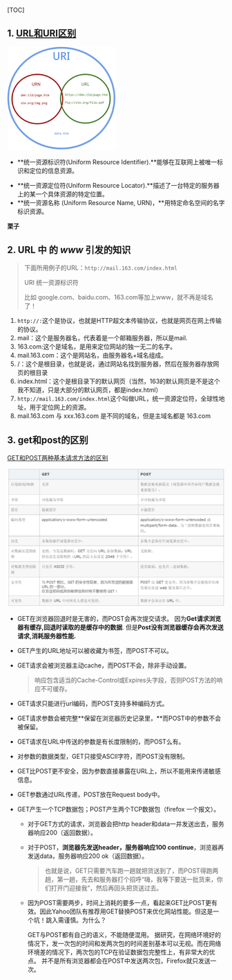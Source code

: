 [TOC]

## 1. [URL和URI区别](https://www.cnblogs.com/wuyun-blog/p/5706703.html) ##

<img src="../img/url-uri.png" width="50%" height="50%" style="margin: 0 auto">

* **统一资源标识符(Uniform Resource Identifier).**能够在互联网上被唯一标识和定位的信息资源。
- **统一资源定位符(Uniform Resource Locator).**描述了一台特定的服务器上的某一个具体资源的特定位置。
- **统一资源名称 (Uniform Resource Name, URN)，**用特定命名空间的名字标识资源。

**栗子**

## 2. URL 中 的 *www* 引发的知识 ##

> 下面所用例子的URL：`http://mail.163.com/index.html`
>
> URI 统一资源标识符
>
> 比如 google.com、baidu.com、163.com等加上www，就不再是域名了！

1. `http://:`这个是协议，也就是HTTP超文本传输协议，也就是网页在网上传输的协议。
2. mail：这个是服务器名，代表着是一个邮箱服务器，所以是mail.
3. 163.com:这个是域名，是用来定位网站的独一无二的名字。
4. mail.163.com：这个是网站名，由服务器名+域名组成。
5. /：这个是根目录，也就是说，通过网站名找到服务器，然后在服务器存放网页的根目录
6. index.html：这个是根目录下的默认网页（当然，163的默认网页是不是这个我不知道，只是大部分的默认网页，都是index.html）
7. `http://mail.163.com/index.html`这个叫做URL，统一资源定位符，全球性地址，用于定位网上的资源。
8. mail.163.com 与 xxx.163.com 是不同的域名，但是主域名都是 163.com

## 3.  get和post的区别 ##

[GET和POST两种基本请求方法的区别](https://www.cnblogs.com/logsharing/p/8448446.html)

![](../img/get-post-区别.JPG)

- GET在浏览器回退时是无害的，而POST会再次提交请求。
  因为**Get请求浏览器有缓存,回退时读取的是缓存中的数据**. 但是**Post没有浏览器缓存会再次发送请求,消耗服务器性能.**

- GET产生的URL地址可以被收藏为书签，而POST不可以。

- GET请求会被浏览器主动cache，而POST不会，除非手动设置。

  > 响应包含适当的Cache-Control或Expires头字段，否则POST方法的响应不可缓存。

- GET请求只能进行url编码，而POST支持多种编码方式。

- GET请求参数会被完整**保留在浏览器历史记录里，**而POST中的参数不会被保留。

- GET请求在URL中传送的参数是有长度限制的，而POST么有。

- 对参数的数据类型，GET只接受ASCII字符，而POST没有限制。

- GET比POST更不安全，因为参数直接暴露在URL上，所以不能用来传递敏感信息。

- GET参数通过URL传递，POST放在Request body中。

- GET产生一个TCP数据包；POST产生两个TCP数据包（firefox 一个报文）。

  - 对于GET方式的请求，浏览器会把http header和data一并发送出去，服务器响应200（返回数据）。

  - 对于POST，**浏览器先发送header，服务器响应100 continue**，浏览器再发送data，服务器响应200 ok（返回数据）。

    > 也就是说，GET只需要汽车跑一趟就把货送到了，而POST得跑两趟，第一趟，先去和服务器打个招呼“嗨，我等下要送一批货来，你们打开门迎接我”，然后再回头把货送过去。

  - 因为POST需要两步，时间上消耗的要多一点，看起来GET比POST更有效。因此Yahoo团队有推荐用GET替换POST来优化网站性能。但这是一个坑！跳入需谨慎。为什么？

    GET与POST都有自己的语义，不能随便混用。
    据研究，在网络环境好的情况下，发一次包的时间和发两次包的时间差别基本可以无视。而在网络环境差的情况下，两次包的TCP在验证数据包完整性上，有非常大的优点。
    并不是所有浏览器都会在POST中发送两次包，Firefox就只发送一次。